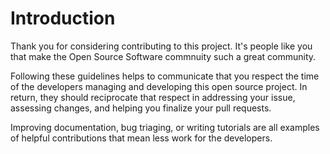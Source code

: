 # Introduction

Thank you for considering contributing to this project. It's people like you that make the Open Source Software commnuity such a great community.

Following these guidelines helps to communicate that you respect the time of the developers managing and developing this open source project. In return, they should reciprocate that respect in addressing your issue, assessing changes, and helping you finalize your pull requests.

Improving documentation, bug triaging, or writing tutorials are all examples of helpful contributions that mean less work for the developers.
